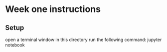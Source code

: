 # Week one instructions

## Setup 

open a terminal window in this directory
run the following command: jupyter notebook